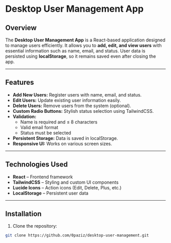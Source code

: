 # Desktop User Management App

## Overview
The **Desktop User Management App** is a React-based application designed to manage users efficiently. It allows you to **add, edit, and view users** with essential information such as name, email, and status. User data is persisted using **localStorage**, so it remains saved even after closing the app.

---

## Features
- **Add New Users:** Register users with name, email, and status.  
- **Edit Users:** Update existing user information easily.  
- **Delete Users:** Remove users from the system (optional).  
- **Custom Radio Buttons:** Stylish status selection using TailwindCSS.  
- **Validation:**  
  - Name is required and ≤ 8 characters  
  - Valid email format  
  - Status must be selected  
- **Persistent Storage:** Data is saved in localStorage.  
- **Responsive UI:** Works on various screen sizes.  

---

## Technologies Used
- **React** – Frontend framework  
- **TailwindCSS** – Styling and custom UI components  
- **Lucide Icons** – Action icons (Edit, Delete, Plus, etc.)  
- **LocalStorage** – Persistent user data  

---

## Installation
1. Clone the repository:
```bash
git clone https://github.com/0paziz/desktop-user-management.git

